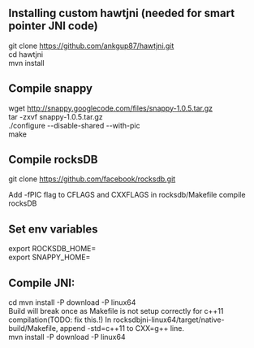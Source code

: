 Installing custom hawtjni (needed for smart pointer JNI code)
------------------------
git clone https://github.com/ankgup87/hawtjni.git <br/>
cd hawtjni <br/>
mvn install <br/>

Compile snappy
------------------------
wget http://snappy.googlecode.com/files/snappy-1.0.5.tar.gz <br/>
tar -zxvf snappy-1.0.5.tar.gz <br/>
./configure --disable-shared --with-pic <br/>
make <br/>

Compile rocksDB
----
git clone https://github.com/facebook/rocksdb.git <br/>

Add -fPIC flag to CFLAGS and CXXFLAGS in rocksdb/Makefile
compile rocksDB <br/>


Set env variables
----
export ROCKSDB_HOME=<rocksDB path> <br/>
export SNAPPY_HOME=<snappy path> <br/>

Compile JNI:
---------
cd <rocksDBJNI path>
mvn install -P download -P linux64 <br/>
Build will break once as Makefile is not setup correctly for c++11 compilation(TODO: fix this.!) In rocksdbjni-linux64/target/native-build/Makefile, append -std=c++11 to CXX=g++ line. <br/>
mvn install -P download -P linux64 <br/>

